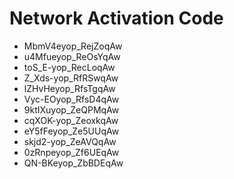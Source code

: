 # Network Activation Code
* MbmV4eyop_RejZoqAw
* u4Mfueyop_ReOsYqAw
* toS_E-yop_RecLoqAw
* Z_Xds-yop_RfRSwqAw
* lZHvHeyop_RfsTgqAw
* Vyc-EOyop_RfsD4qAw
* 9ktIXuyop_ZeQPMqAw
* cqXOK-yop_ZeoxkqAw
* eY5fFeyop_Ze5UUqAw
* skjd2-yop_ZeAVQqAw
* 0zRnpeyop_Zf6UEqAw
* QN-BKeyop_ZbBDEqAw